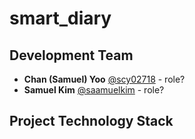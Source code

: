 # smart_diary


## Development Team

- **Chan (Samuel) Yoo** [@scy02718](https://www.github.com/scy02718) - role?
- **Samuel Kim** [@saamuelkim](https://www.github.com/saamuelkim) - role?


## Project Technology Stack
